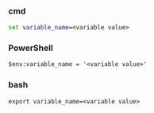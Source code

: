 ### cmd

``` cmd
set variable_name=<variable value>
```

### PowerShell

``` cmd
$env:variable_name = '<variable value>'
```

### bash

``` cmd
export variable_name=<variable value>
```
